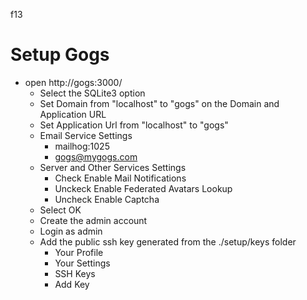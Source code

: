 f13
# Setup Gogs
- open http://gogs:3000/
    - Select the SQLite3 option
    - Set Domain from "localhost" to "gogs" on the Domain and Application URL
    - Set Application Url from "localhost" to "gogs"
    - Email Service Settings
        - mailhog:1025
        - gogs@mygogs.com
    - Server and Other Services Settings
        - Check Enable Mail Notifications
        - Unckeck Enable Federated Avatars Lookup
        - Uncheck Enable Captcha
    - Select OK
    - Create the admin account
    - Login as admin
    - Add the public ssh key generated from the ./setup/keys folder
        - Your Profile
        - Your Settings
        - SSH Keys
        - Add Key
